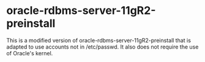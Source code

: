oracle-rdbms-server-11gR2-preinstall
====================================

This is a modified version of oracle-rdbms-server-11gR2-preinstall that is 
adapted to use accounts not in /etc/passwd.  It also does not require the use 
of Oracle's kernel.
